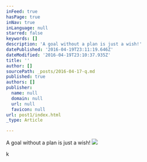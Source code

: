 ```yaml
---
inFeed: true
hasPage: true
inNav: true
inLanguage: null
starred: false
keywords: []
description: 'A goal without a plan is just a wish!'
datePublished: '2016-04-19T23:11:19.646Z'
dateModified: '2016-04-19T23:10:37.935Z'
title: ''
author: []
sourcePath: _posts/2016-04-17-q.md
published: true
authors: []
publisher:
  name: null
  domain: null
  url: null
  favicon: null
url: post1/index.html
_type: Article

---
```

A goal without a plan is just a wish!
![](https://the-grid-user-content.s3-us-west-2.amazonaws.com/a7f9d59e-26a1-4d67-9f62-9e9b8c44e7b4.jpg)

k